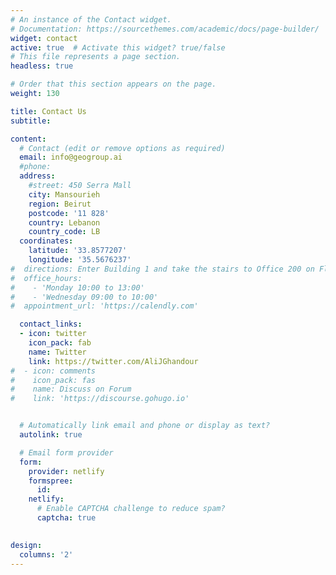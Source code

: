 ```yaml
---
# An instance of the Contact widget.
# Documentation: https://sourcethemes.com/academic/docs/page-builder/
widget: contact
active: true  # Activate this widget? true/false
# This file represents a page section.
headless: true

# Order that this section appears on the page.
weight: 130

title: Contact Us
subtitle:

content:
  # Contact (edit or remove options as required)
  email: info@geogroup.ai
  #phone:
  address:
    #street: 450 Serra Mall
    city: Mansourieh
    region: Beirut
    postcode: '11 828'
    country: Lebanon
    country_code: LB
  coordinates:
    latitude: '33.8577207'
    longitude: '35.5676237'
#  directions: Enter Building 1 and take the stairs to Office 200 on Floor 2
#  office_hours:
#    - 'Monday 10:00 to 13:00'
#    - 'Wednesday 09:00 to 10:00'
#  appointment_url: 'https://calendly.com'

  contact_links:
  - icon: twitter
    icon_pack: fab
    name: Twitter
    link: https://twitter.com/AliJGhandour
#  - icon: comments
#    icon_pack: fas
#    name: Discuss on Forum
#    link: 'https://discourse.gohugo.io'


  # Automatically link email and phone or display as text?
  autolink: true

  # Email form provider
  form:
    provider: netlify
    formspree:
      id:
    netlify:
      # Enable CAPTCHA challenge to reduce spam?
      captcha: true

  
design:
  columns: '2'
---
```

